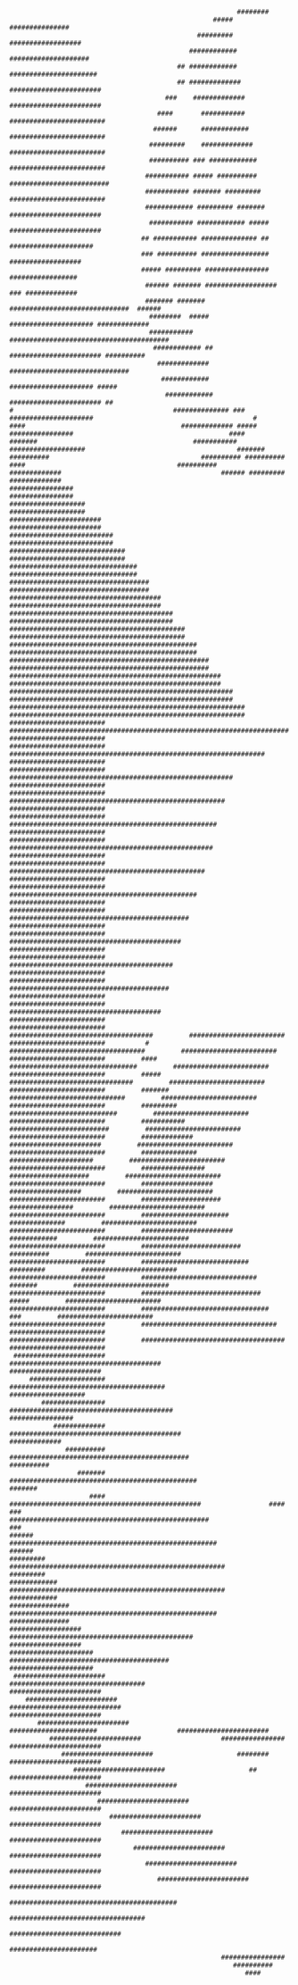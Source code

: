                                                                                                                                   
                                                                                                                                  
                                                             ########                                                             
                                                       ##### ###############                                                      
                                                   ######### ##################                                                   
                                                 ############ ####################                                                
                                              ## ############ ######################                                              
                                              ## ############# #######################                                            
                                           ###    ############# #######################                                           
                                         ####       ########### ########################                                          
                                        ######      ############ ########################                                         
                                       #########    ############# ########################                                        
                                       ########## ### ############ ########################                                       
                                      ########### ##### ########## #########################                                      
                                      ########### ####### ######### ########################                                      
                                      ############ ######### ####### #######################                                      
                                       ########### ############ ##### #######################                                     
                                     ## ########### ############## ##   #####################                                     
                                     ### ########## #################      ##################                                     
                                     ##### ######### ################      #################                                      
                                      ###### ####### ##################    ### #############                                      
                                      ####### ####### ##############################  ######                                      
                                       ########  ##### ##################### #############                                        
                                       ########### ########################################                                       
                                        ############ ## ####################### ##########                                        
                                         #############     ##############################                                         
                                          ############       ##################### #####                                          
                                           ############      ####################### ##                                           
    #                                        ############## ### #####################                                        #    
    ####                                       ############# ##### ################                                       ####    
    #######                                       ########### ###################                                      #######    
    ##########                                      ########## ########## ####                                      ##########    
    #############                                        ###### #########                                        #############    
    ################                                                                                          ################    
    ###################                                                                                    ###################    
    #######################                                                                            #######################    
    ##########################                                                                      ##########################    
    #############################                                                                #############################    
    ################################                                                          ################################    
    ###################################                                                    ###################################    
    ######################################                                              ######################################    
    #########################################                                        #########################################    
    ############################################                                  ############################################    
    ###############################################                            ###############################################    
    ##################################################                      ##################################################    
    #####################################################                #####################################################    
    ########################################################          ########################################################    
    ###########################################################    ###########################################################    
    ########################  ######################################################################  ########################    
    ########################     ################################################################     ########################    
    ########################         ########################################################         ########################    
    ########################           ######################################################         ########################    
    ########################             ####################################################         ########################    
    ########################              ###################################################         ########################    
    ########################                #################################################         ########################    
    ########################                  ###############################################         ########################    
    ########################                    #############################################         ########################    
    ########################                      ###########################################         ########################    
    ########################                        #########################################         ########################    
    ########################                         ########################################         ########################    
    ########################                           ######################################         ########################    
    ########################                             ####################################         ########################    
    ########################          #                    ##################################         ########################    
    ########################         ####                    ################################         ########################    
    ########################         #####                    ###############################         ########################    
    ########################         #######                    #############################         ########################    
    ########################         #########                    ###########################         ########################    
    ########################         ###########                    #########################         ########################    
    ########################         #############                    #######################         ########################    
    ########################         ##############                     #####################         ########################    
    ########################         ################                    ####################         ########################    
    ########################         ##################                    ##################         ########################    
    ########################         ####################                    ################         ########################    
    ########################         ######################                    ##############         ########################    
    ########################         #######################                     ############         ########################    
    ########################         #########################                     ##########         ########################    
    ########################         ###########################                    #########         ########################    
    ########################         #############################                    #######         ########################    
    ########################         ##############################                     #####         ########################    
    ########################         ################################                     ###         ########################    
    ########################         ##################################                               ########################    
    ########################         ####################################                             ########################    
     #######################         ######################################                           #######################     
         ###################         #######################################                          ###################         
            ################         #########################################                        ################            
               #############         ###########################################                      #############               
                  ##########         #############################################                    ##########                  
                     #######         ###############################################                  #######                     
                        ####         ################################################                 ####                        
    ###                              ##################################################                                    ###    
    ######                           ####################################################                               ######    
    #########                        ######################################################                          #########    
    ############                      ######################################################                      ############    
    ###############                    ####################################################                    ###############    
    ##################                    ##############################################                    ##################    
    #####################                    ########################################                    #####################    
     #######################                    ##################################                    #######################     
        #######################                    ############################                    #######################        
           #######################                    ######################                    #######################           
              #######################                    ################                    #######################              
                 #######################                     ########                     #######################                 
                    #######################                     ##                     #######################                    
                       #######################                                      #######################                       
                          #######################                                #######################                          
                             #######################                          #######################                             
                                #######################                    #######################                                
                                   #######################              #######################                                   
                                      #######################        #######################                                      
                                         #######################  #######################                                         
                                            ##########################################                                            
                                                ##################################                                                
                                                   ############################                                                   
                                                      ######################                                                      
                                                         ################                                                         
                                                            ##########                                                            
                                                               ####                                                               
                                                                                                                                  
